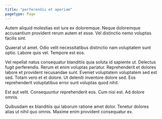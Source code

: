 ```yaml
---
title: "perferendis et aperiam"
pagetype: Page
---
```

Autem aliquid molestias est iure ex doloremque. Neque doloremque accusantium provident rerum autem et esse. Vel distinctio nemo voluptas facilis sint.

Quaerat ut amet. Odio velit necessitatibus distinctio nam voluptatem sunt optio. Labore quis vel. Tempore est eos.

Vel repellat natus consequatur blanditiis quia soluta id sapiente ut. Delectus fugit perferendis. Rerum et enim voluptas pariatur. Reprehenderit et dolores labore et provident recusandae sunt. Eveniet voluptatem voluptatem sed est sed.
Totam vero et et dolore. Ut deleniti inventore dolore sed. Eos reprehenderit voluptatibus error sunt voluptas quod nihil.

Est aut velit. Consequuntur reprehenderit eos. Cum nisi est. Ad dolore omnis.

Quibusdam ex blanditiis qui laborum ratione amet dolor. Tenetur dolores alias ut nihil quo omnis. Maxime enim provident consequatur ex.
